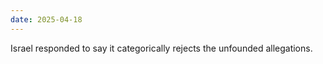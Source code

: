 ```yaml
---
date: 2025-04-18
---
```


Israel responded to say it categorically rejects the unfounded allegations.